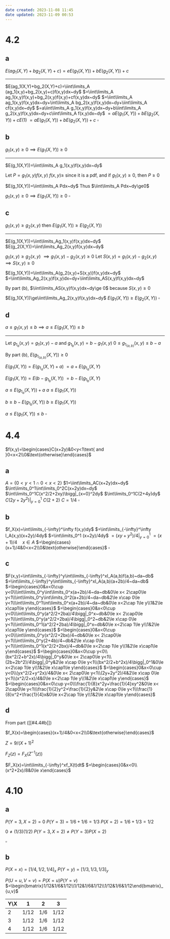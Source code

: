```yaml
---
date created: 2023-11-08 11:45
date updated: 2023-11-09 00:53
---
```


# 4.2

## a

$E(ag_1(X,Y)+bg_2(X,Y)+c)=eE(g_1(X,Y))+bE(g_2(X,Y))+c$

---

$E(ag_1(X,Y)+bg_2(X,Y)+c)=\iint\limits_A (ag_1(x,y)+bg_2(x,y)+c)f(x,y)dx~dy$
$=\iint\limits_A ag_1(x,y)f(x,y)+bg_2(x,y)f(x,y)+cf(x,y)dx~dy$
$=\iint\limits_A ag_1(x,y)f(x,y)dx~dy+\int\limits_A bg_2(x,y)f(x,y)dx~dy+\iint\limits_A cf(x,y)dx~dy$
$=a\iint\limits_A g_1(x,y)f(x,y)dx~dy+b\iint\limits_A g_2(x,y)f(x,y)dx~dy+c\iint\limits_A f(x,y)dx~dy$
$=aE(g_1(X,Y))+bE(g_2(X,Y))+cE(1)$
$=aE(g_1(X,Y))+bE(g_2(X,Y))+c$
$\square$

## b

$g_1(x,y)\ge 0\implies E(g_1(X,Y))\ge 0$

---

$E(g_1(X,Y))=\iint\limits_A g_1(x,y)f(x,y)dx~dy$

Let $P=g_1(x,y)f(x,y)$
$f(x,y)\ge$ since it is a pdf, and if $g_1(x,y)\ge0$, then $P\ge 0$

$E(g_1(X,Y))=\iint\limits_A Pdx~dy$
Thus $\iint\limits_A Pdx~dy\ge0$

$g_1(x,y)\ge 0\implies E(g_1(X,Y))\ge 0$
$\square$

## c

$g_1(x,y)\ge g_2(x,y)$ then $E(g_1(X,Y))\ge E(g_2(X,Y))$

---

$E(g_1(X,Y))=\iint\limits_Ag_1(x,y)f(x,y)dx~dy$
$E(g_2(X,Y))=\iint\limits_Ag_2(x,y)f(x,y)dx~dy$

$g_1(x,y)\ge g_2(x,y)$
$\implies g_1(x,y)-g_2(x,y)\ge 0$
Let $S(x,y)=g_1(x,y)-g_2(x,y)$
$\implies S(x,y)\ge 0$

$E(g_1(X,Y))=\iint\limits_A(g_2(x,y)+S(x,y))f(x,y)dx~dy$
$=\iint\limits_Ag_2(x,y)f(x,y)dx~dy+\iint\limits_AS(x,y)f(x,y)dx~dy$

By part (b), $\iint\limits_AS(x,y)f(x,y)dx~dy\ge 0$ because $S(x,y)\ge 0$

$E(g_1(X,Y))\ge\iint\limits_Ag_2(x,y)f(x,y)dx~dy$
$E(g_1(X,Y))\ge E(g_2(X,Y))$
$\square$

## d

$a\le g_1(x,y)\le b\implies a\le E(g_1(X,Y))\le b$

---

Let $g_{1_a}(x,y)=g_1(x,y)-a$ and $g_{1_b}(x,y)=b-g_1(x,y)$
$0\le g_{1_{\{a,b\}}}(x,y)\le b-a$

By part (b), $E(g_{1_{\{a,b\}}}(X,Y))\ge 0$

$E(g_1(X,Y))=E(g_{1_a}(X,Y)+a)$
$=a+E(g_{1_a}(X,Y)$

$E(g_1(X,Y))=E(b-g_{1_b}(X,Y))$
$=b-E(g_{1_b}(X,Y)$

$a\le E(g_{1_a}(X,Y))+a$
$a\le E(g_1(X,Y))$

$b\ge b-E(g_{1_b}(X,Y))$
$b\ge E(g_1(X,Y))$

$a\le E(g_1(X,Y))\le b$
$\square$

# 4.4

$f(x,y)=\begin{cases}C(x+2y)&0<y<1\text{ and }0<x<2\\0&\text{otherwise}\end{cases}$

## a

$A=\{0<y<1\cap0<x<2\}$
$1=\iint\limits_AC(x+2y)dx~dy$
$\int\limits_0^1\int\limits_0^2C(x+2y)dx~dy$
$\int\limits_0^1C(x^2/2+2xy)\bigg|_{x=0}^2dy$
$\int\limits_0^1C(2+4y)dy$
$C(2y+2y^2)\bigg|_{y=0}^1$
$C(2+2)$
$C=1/4$
$\square$

## b

$f_X(x)=\int\limits_{-\infty}^\infty f(x,y)dy$
$=\int\limits_{-\infty}^\infty I_A(x,y)(x+2y)/4dy$
$=\int\limits_0^1 (x+2y)/4dy$
$=(xy+y^2)/4\bigg|_{y=0}^1$
$=(x+1)/4\quad x\in A$
$=\begin{cases}(x+1)/4&0<x<2\\0&\text{otherwise}\end{cases}$
$\square$

## c

$F(x,y)=\int\limits_{-\infty}^y\int\limits_{-\infty}^xI_A(a,b)f(a,b)~da~db$
$=\int\limits_{-\infty}^y\int\limits_{-\infty}^xI_A(a,b)(a+2b)/4~da~db$
$=\begin{cases}0&x<0\cup y<0\\\int\limits_0^y\int\limits_0^x(a+2b)/4~da~db&0\le x< 2\cap0\le y<1\\\int\limits_0^y\int\limits_0^2(a+2b)/4~da~db&2\le x\cap 0\le y<1\\\int\limits_0^1\int\limits_0^x(a+2b)/4~da~db&0\le x<2\cap 1\le y\\1&2\le x\cap1\le y\end{cases}$
$=\begin{cases}0&x<0\cup y<0\\\int\limits_0^y(a^2/2+2ba)/4\bigg|_0^x~db&0\le x< 2\cap0\le y<1\\\int\limits_0^y(a^2/2+2ba)/4\bigg|_0^2~db&2\le x\cap 0\le y<1\\\int\limits_0^1(a^2/2+2ba)/4\bigg|_0^x~db&0\le x<2\cap 1\le y\\1&2\le x\cap1\le y\end{cases}$
$=\begin{cases}0&x<0\cup y<0\\\int\limits_0^y(x^2/2+2bx)/4~db&0\le x< 2\cap0\le y<1\\\int\limits_0^y(2+4b)/4~db&2\le x\cap 0\le y<1\\\int\limits_0^1(x^2/2+2bx)/4~db&0\le x<2\cap 1\le y\\1&2\le x\cap1\le y\end{cases}$
$=\begin{cases}0&x<0\cup y<0\\(bx^2/2+b^2x)/4\bigg|_0^y&0\le x< 2\cap0\le y<1\\(2b+2b^2)/4\bigg|_0^y&2\le x\cap 0\le y<1\\(bx^2/2+b^2x)/4\bigg|_0^1&0\le x<2\cap 1\le y\\1&2\le x\cap1\le y\end{cases}$
$=\begin{cases}0&x<0\cup y<0\\(yx^2/2+y^2x)/4&0\le x< 2\cap0\le y<1\\(2y+2y^2)/4&2\le x\cap 0\le y<1\\(x^2/2+x)/4&0\le x<2\cap 1\le y\\1&2\le x\cap1\le y\end{cases}$
$=\begin{cases}0&x<0\cup y<0\\\frac{1}{8}x^2y+\frac{1}{4}xy^2&0\le x< 2\cap0\le y<1\\\frac{1}{2}y^2+\frac{1}{2}y&2\le x\cap 0\le y<1\\\frac{1}{8}x^2+\frac{1}{4}x&0\le x<2\cap 1\le y\\1&2\le x\cap1\le y\end{cases}$

## d

From part ([[#4.4#b]])

$f_X(x)=\begin{cases}(x+1)/4&0<x<2\\0&\text{otherwise}\end{cases}$

$Z=9/(X+1)^2$

$F_Z(z)=F_X(Z^{-1}(z))$

$F_X(x)=\int\limits_{-\infty}^xf_X(t)dt$
$=\begin{cases}0&x<0\\(x^2+2x)/8&0\le x\end{cases}$

# 4.10

## a

$P(Y=3,X=2)=0$
$P(Y=3)=1/6+1/6=1/3$
$P(X=2)=1/6+1/3=1/2$

$0\ne (1/3)(1/2)$
$P(Y=3,X=2)\ne P(Y=3)P(X=2)$

$\square$

## b

$P(X=x)=[1/4,1/2,1/4]_x$
$P(Y=y)=[1/3,1/3,1/3]_y$

$P(U=u,V=v)=P(X=u)P(Y=v)$
$=\begin{bmatrix}1/12&1/6&1/12\\1/12&1/6&1/12\\1/12&1/6&1/12\end{bmatrix}_{u,v}$

| Y\X | 1    | 2   | 3    |
| --- | ---- | --- | ---- |
| 2   | 1/12 | 1/6 | 1/12 |
| 3   | 1/12 | 1/6 | 1/12 |
| 4   | 1/12 | 1/6 | 1/12 |
